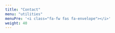 ```yaml
---
title: "Contact"
menu: "utilities"
menuPre: '<i class="fa-fw fas fa-envelope"></i>'
weight: 40
---
```

